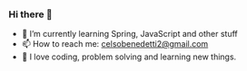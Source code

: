### Hi there 👋

- 🌱 I’m currently learning Spring, JavaScript and other stuff 
- 📫 How to reach me: celsobenedetti2@gmail.com
- 🦕 I love coding, problem solving and learning new things.
